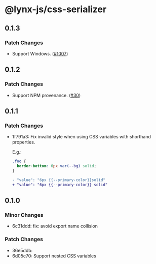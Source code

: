 # @lynx-js/css-serializer

## 0.1.3

### Patch Changes

- Support Windows. ([#1007](https://github.com/lynx-family/lynx-stack/pull/1007))

## 0.1.2

### Patch Changes

- Support NPM provenance. ([#30](https://github.com/lynx-family/lynx-stack/pull/30))

## 0.1.1

### Patch Changes

- 1f791a3: Fix invalid style when using CSS variables with shorthand properties.

  E.g.:

  ```css
  .foo {
    border-bottom: 6px var(--bg) solid;
  }
  ```

  ```diff
  - "value": "6px {{--primary-color}}solid"
  + "value": "6px {{--primary-color}} solid"
  ```

## 0.1.0

### Minor Changes

- 6c31ddd: fix: avoid export name collision

### Patch Changes

- 36e5ddb:
- 6d05c70: Support nested CSS variables
